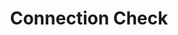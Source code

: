 ---
# -------------------------- #
#        CONTENT TYPE        #
# -------------------------- #

product-type: "connect"
content-type: "api-object"
endpoint: "connection-check"
order: 7


# -------------------------- #
#        OBJECT INFO         #
# -------------------------- #

title: "Connection Check"  
endpoint-url: "/v4/{connection_type}/{connection_id}/last-connection-check"

description: "{{ api.core-objects.connection-checks.description | flatify }}"
intro-short: "Retrieve connection check results for a data source" # Used in the API functionality section of the docs

# -------------------------- #
#        VERSION INFO        #
# -------------------------- #

latest-version: "4"
versions:
  - number: "4"
    deprecated: false


# -------------------------- #
#      AVAILABLE METHODS     #
# -------------------------- #

available-methods:
  - id: "retrieve-sources-last-connection-check"
    title: "Retrieve a source's last connection check"
    method: "get"
    short: "{{ api.core-objects.connection-checks.get-source.short | flatify }}"

  # - id: "retrieve-destinations-last-connection-check"
  #   title: "Retrieve a destination's last connection check"
  #   method: "get"
  #   short: "{{ api.core-objects.last-connection-check.get-destination.short | flatify }}"


# -------------------------- #
#      OBJECT ATTRIBUTES     #
# -------------------------- #

object-attributes:
  - name: "name"
    type: "string"
    description: "The name of the connection check job."
    example-value: |
      116078.120645.check.5ee35614-18d8-11e9-b44f-06828117ecd6

  - name: "mode"
    type: "string"
    description: "This value will always be `check`."
    example-value: |
      check

  - name: "status"
    type: "string"
    description: |
      The status of the connection check job. Possible values are:

      - `running`
      - `succeeded`
      - `failed`
    example-value: |
      succeeded

  - name: "start_time"
    type: "timestamp"
    description: |
      {{ site.data.connect.general.start-time | replace: "[JOB-TYPE]","connection check" }}
    example-value: |
      2019-01-15T15:15:19Z

  - name: "completion_time"
    type: "timestamp"
    description: |
      {{ site.data.connect.general.completion-time | replace: "[JOB-TYPE]","connection check" }}
    example-value: |
      2019-01-15T15:15:22Z

  - name: "error"
    type: "boolean"
    description: |
      Indicates if the connection check job resulted in an error. This will be `true` if any of the `exit_status` properties are non-zero.
    example-value: |
      false

  - name: "check_exit_status"
    type: "integer"
    description: |
      The exit status of the connection check job. Possible values are:

      - `null` - The connection check job is still running
      - `0` - The connection check job was successful
      - `1` - The connection check job was unsuccessful
    example-value: |
      0

  - name: "discovery_exit_status"
    type: "integer"
    description: |
      {{ site.data.connect.general.discovery-exit-status | replace: "[JOB-TYPE]","connection check" }}
    example-value: |
      0

  - name: "discovery_error_message"
    type: "string"
    description: |
      {{ site.data.connect.general.discovery-error-message | replace: "[JOB-TYPE]","connection check" }}
    example-value: |
      null

  - name: "tap_exit_status"
    type: "integer"
    description: |
      {{ site.data.connect.general.tap-exit-status }}
    example-value: |
      0

  - name: "tap_error_message"
    type: "string"
    description: |
      {{ site.data.connect.general.tap-error-message }}
    example-value: |
      null

  - name: "target_exit_status"
    type: "integer"
    description: |
      {{ site.data.connect.general.target-exit-status | replace: "[JOB-TYPE]","connection check" }}
    example-value: |
      0

  - name: "target_error_message"
    type: "string"
    description: "This value will always be `null`."
    example-value: |
      null
---